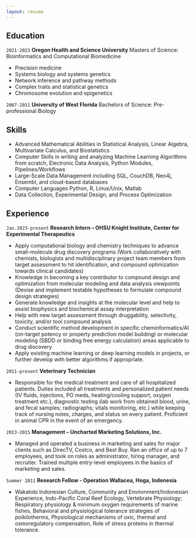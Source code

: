 ```yaml
---
layout: resume
---
```

## Education

`2021-2023`
__Oregon Health and Science University__
Masters of Science: Bioinformatics and Computational Biomedicine

* Precision medicine
* Systems biology and systems genetics
* Network inference and pathway methods
* Complex traits and statistical genetics
* Chromosome evolution and epigenetics

`2007-2011`
__University of West Florida__
Bachelors of Science: Pre-professional Biology

## Skills
* Advanced Mathematical Abilities in Statistical Analysis, Linear Algebra, Multivariate Calculus, and Biostatistics
* Computer Skills in writing and analyzing Machine Learning Algorithms from scratch, Electronic Data Analysis, Python Modules, Pipelines/Workflows
* Large-Scale Data Management including SQL, CouchDB, Neo4j, Ensembl, and cloud-based databases
* Computer Languages Python, R, Linux/Unix, Matlab
* Data Collection, Experimental Design, and Process Optimization


## Experience

`Jan.2023-present`
__Research Intern – OHSU Knight Institute, Center for Experimental Therapeutics__
* Apply computational biology and chemistry techniques to advance small-molecule drug discovery programs (Work collaboratively with chemists, biologists and multidisciplinary project team members from target assessment to hit identification, and compound optimization towards clinical candidates)
* Knowledge in becoming a key contributor to compound design and optimization from molecular modeling and data analysis viewpoints (Devise and implement testable hypotheses to formulate compound design strategies)
* Generate knowledge and insights at the molecular level and help to assist biophysics and biochemical assay interpretation
* Help with new target assessment through druggability, selectivity, toxicity, and/or tool compound analysis
* Conduct scientific method development in specific cheminformatics/AI (on-target potency or property prediction model building) or molecular modeling (SBDD or binding free energy calculation) areas applicable to drug discovery
* Apply existing machine learning or deep learning models in projects, or further develop with better algorithms if appropriate.

`2011-present`
__Veterinary Technician__ 
* Responsible for the medical treatment and care of all hospitalized patients. Duties included all treatments and personalized patient needs (IV fluids, injections, PO meds, heating/cooling support, oxygen treatment etc.), diagnostic testing (lab work from obtained blood, urine, and fecal samples; radiographs; vitals monitoring, etc.) while keeping track of nursing notes, charges, and status on every patient. Proficient in animal CPR in the event of an emergency.

`2013-2015`
__Management – Uncharted Marketing Solutions, Inc.__ 
* Managed and operated a business in marketing and sales for major clients such as DirecTV, Costco, and Best Buy. Ran an office of up to 7 employees, and took on roles as administrator, hiring manager, and recruiter. Trained multiple entry-level employees in the basics of marketing and sales.

`Summer 2011`
__Research Fellow - Operation Wallacea, Hoga, Indonesia__
* Wakatobi Indonesian Culture, Community and Environment/Indonesian Experience, Indo-Pacific Coral Reef Ecology, Vertebrate Physiology; Respiratory physiology & minimum oxygen requirements of marine fishes, Behavioral and physiological tolerance strategies of poikilotherms, Physiological mechanisms of oxic, thermal and osmoregulatory compensation, Role of stress proteins in thermal tolerance.


<!-- ### Footer

Last updated: September 2023 -->


